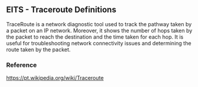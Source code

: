 ## EITS - Traceroute Definitions

TraceRoute is a network diagnostic tool used to track the pathway taken by
a packet on an IP network. Moreover, it shows the number of hops taken by the packet
to reach the destination and the time taken for each hop. It is useful for troubleshooting
network connectivity issues and determining the route taken by the packet.<br>

### Reference
https://pt.wikipedia.org/wiki/Traceroute
